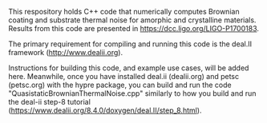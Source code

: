 This respository holds C++ code that numerically computes Brownian coating and substrate thermal noise for amorphic and crystalline materials. Results from this code are presented in https://dcc.ligo.org/LIGO-P1700183.

The primary requirement for compiling and running this code is the deal.II framework (http://www.dealii.org). 

Instructions for building this code, and example use cases, will be added here. Meanwhile, once you have installed deal.ii (dealii.org) and petsc (petsc.org) with the hypre package, you can build and run the code "QuasistaticBrownianThermalNoise.cpp" similarly to how you build and run the deal-ii step-8 tutorial (https://www.dealii.org/8.4.0/doxygen/deal.II/step_8.html).
